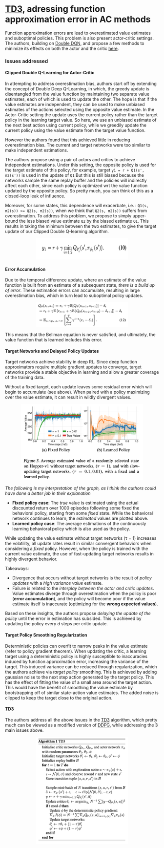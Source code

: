 
[DDPG]: https://arxiv.org/pdf/1509.02971.pdf
[TD3]: https://arxiv.org/pdf/1802.09477.pdf

[Double DQN]: https://arxiv.org/pdf/1509.06461.pdf

# [TD3], adressing function approximation error in AC methods

Function approximation errors are lead to overestimated value estimates and suboptimal policies. This problem is also present actor-critic settings.
The authors, building on [Double DQN], and propose a few methods to minimize its effects on both the actor and the critic [here](https://arxiv.org/pdf/1802.09477.pdf).

### Issues addressed

#### Clipped Double Q-Learning for Actor-Critic
In attempting to address overestimation bias, authors start off by extending the concept of Double Deep Q-Learning, in which, the greedy update is disentangled from the value function by maintaining two separate value estimates, each of which is used to update the other.
The hope is that if the value estimates are independent, they can be used to make unbiased estimates of the actions selected using the opposite value estimate. In the Actor-Critic setting the update uses the current policy rather than the target policy in the learning target value. So here, we use an unbiased estimate of the next best action using current policy, while we greedily update the current policy using the value estimate from the target value function.

However the authors found that this achieved little in reducing overestimation bias. The current and target networks were too similar to make independent estimations.

The authors propose using a pair of actors and critics to achieve independent estimations. Under this setting, the opposite policy is used for the target estimate of this policy, for example, target `y1 = r + Q1(s', π2(s'))` is used in the update of `Q1`
But this is still biased because the networks sample the same replay buffer and the policies will indirectly affect each other, since each policy is optimized wrt the value function updated by the opposite policy. So pretty much, you can think of this as a closed-loop leak of influence.

Moreover, for some states, this dependence will exacerbate, i.e. : `Q1(s, π2(s)) >= Q2(s, π2(s))`, when we think that `Q2(s, π2(s))` suffers from overestimation.
To address this problem, we propose to simply upper-bound the less biased value estimate `Q2` by the biased estimate `Q1`.  This results in taking the minimum between the two estimates, to give the target update of our Clipped Double Q-learning algorithm.

<div style="text-align: center"><img src="assets/double_clipped_q.png" alt="Clipped Double Q-learning" width="300" height="70" ></div>


#### Error Accumulation
Due to the temporal difference update, where an estimate of the value function is built from an estimate of a subsequent state, *there is a build up of error*.
These estimation errors can accumulate, resulting in large overestimation bias, which in turn lead to suboptimal policy updates.

<div style="text-align: center"><img src="assets/overestimation.png" alt="Function Overestimation" width="300" height="80" ></div>

This means that the Bellman equation is never satisfied, and ultimately, the value function that is learned includes this error.

#### Target Networks and Delayed Policy Updates

Target networks achieve stability in deep RL.  Since deep function approximators require multiple gradient updates to converge, target networks provide a stable objective in learning and allow a greater coverage of the training data.

Without a fixed target, each update leaves some residual error which will begin to accumulate (see above).
When paired with a policy maximizing over the value estimate, it can result in wildly divergent values.

<div style="text-align: center"><img src="assets/policy_variance.png" alt="Policy Variance" width="400" height="250" ></div>

*The following is my interpretation of the graph, as I think the authors could have done a better job in their explanation*

* **Fixed policy case**:  The *true* value is estimated using the actual discounted return over 1000 episodes following some fixed the behavioral policy, starting from some *fixed* state. While the behavioral network continues to learn, the *estimated* values are plotted above.
* **Learned policy case**: The average estimations of the continuously learning behavioral policy which is also used as the policy.


While updating the value estimate without target networks (τ = 1) increases the volatility, all update rates result in similar convergent behaviors when considering a *fixed* policy.
However, when the policy is trained with the current value estimate, the use of fast-updating target networks results in highly divergent behavior.

Takeaways:
* Divergence that occurs without target networks is the result of *policy updates* with a *high variance value* estimate.
* Failure is related to the *interplay between the actor and critic updates*. Value estimates diverge through overestimation when the policy is poor (**error accumulation**), and the policy will become poor if the value estimate itself is inaccurate (optimizing for the **wrong expected values**).

Based on these insights, the authors propose *delaying the update of the policy* until the error in estimation has subsided. This is achieved by updating the policy every *d* steps per critic update.


#### Target Policy Smoothing Regularization
Deterministic policies can overfit to narrow peaks in the value estimate (refer to policy gradient theorem).
When updating the critic, a learning target using a deterministic policy is highly susceptible to inaccuracies induced by function approximation error, increasing the variance of the target.
This induced variance can be reduced through regularization, which the authors achieve via *target policy* smoothing. This is achieved by adding gaussian noise to the next step action generated by the target policy.
This has the effect of fitting the value of a small area around the target action.  This would have the benefit of smoothing the value estimate by bootstrapping off of similar state-action value estimates. The added noise is clipped to keep the target close to the original action.

#### [TD3]

The authors address all the above issues in the [TD3] algorithm, which pretty much can be viewed as a modified version of [DDPG], while addressing the 3 main issues above.

<div style="text-align: center"><img src="assets/td3.png" alt="Policy Variance" width="300" height="350" ></div>



